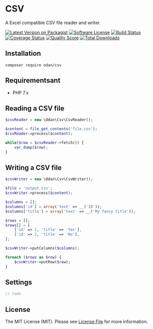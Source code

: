 # CSV
 
A Excel compatible CSV file reader and writer.

[![Latest Version on Packagist](https://img.shields.io/github/release/odan/csv.svg)](https://github.com/odan/csv/releases)
[![Software License](https://img.shields.io/badge/license-MIT-brightgreen.svg)](LICENSE.md)
[![Build Status](https://travis-ci.org/odan/csv.svg?branch=master)](https://travis-ci.org/odan/csv)
[![Coverage Status](https://scrutinizer-ci.com/g/odan/csv/badges/coverage.png?b=master)](https://scrutinizer-ci.com/g/odan/csv/code-structure)
[![Quality Score](https://scrutinizer-ci.com/g/odan/csv/badges/quality-score.png?b=master)](https://scrutinizer-ci.com/g/odan/csv/?branch=master)
[![Total Downloads](https://img.shields.io/packagist/dt/odan/csv.svg)](https://packagist.org/packages/odan/csv)

## Installation

```shell
composer require odan/csv
```

## Requirementsant 

* PHP 7.x

## Reading a CSV file

```php
$csvReader = new \Odan\Csv\CsvReader();

$content = file_get_contents('file.csv');
$csvReader->process($content);

while($row = $csvReader->fetch()) {
    var_dump($row);
}
```

## Writing a CSV file

```php
$csvWriter = new \Odan\Csv\CsvWriter();

$file = 'output.csv';
$csvWriter->process($content);

$columns = [];
$columns['id'] = array('text' => __('ID'));
$columns['title'] = array('text' => __('My fancy title'));

$rows = [];
$rows[] = [
    ['id' => 1, 'title' => 'Yes'],
    ['id' => 2, 'title' => 'No'],
];

$csvWriter->putColumns($columns);

foreach ($rows as $row) {
    $csvWriter->putRow($row);
}
```

## Settings

```php
// todo
```

## License

The MIT License (MIT). Please see [License File](LICENSE) for more information.


[PSR-1]: https://github.com/php-fig/fig-standards/blob/master/accepted/PSR-1-basic-coding-standard.md
[PSR-2]: https://github.com/php-fig/fig-standards/blob/master/accepted/PSR-2-coding-style-guide.md
[PSR-4]: https://github.com/php-fig/fig-standards/blob/master/accepted/PSR-4-autoloader.md

